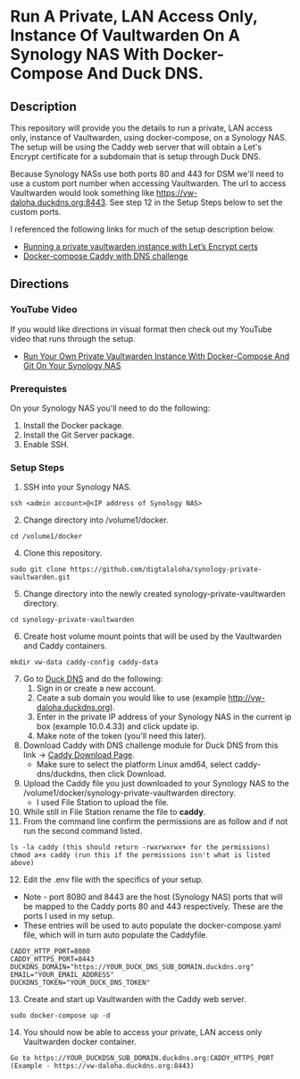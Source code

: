# Run A Private, LAN Access Only, Instance Of Vaultwarden On A Synology NAS With Docker-Compose And Duck DNS.

## Description

This repository will provide you the details to run a private, LAN access only, instance of Vaultwarden, using docker-compose, on a Synology NAS.  The setup will be using the Caddy web server that will obtain a Let's Encrypt certificate for a subdomain that is setup through Duck DNS.

Because Synology NASs use both ports 80 and 443 for DSM we'll need to use a custom port number when accessing Vaultwarden.  The url to access Vaultwarden would look something like https://vw-daloha.duckdns.org:8443.  See step 12 in the Setup Steps below to set the custom ports.

I referenced the following links for much of the setup description below.

* [Running a private vaultwarden instance with Let’s Encrypt certs](https://github.com/dani-garcia/vaultwarden/wiki/Running-a-private-vaultwarden-instance-with-Let%27s-Encrypt-certs)
* [Docker-compose Caddy with DNS challenge](https://github.com/dani-garcia/vaultwarden/wiki/Using-Docker-Compose#caddy-with-dns-challenge)

## Directions

### YouTube Video
If you would like directions in visual format then check out my YouTube video that runs through the setup.
* [Run Your Own Private Vaultwarden Instance With Docker-Compose And Git On Your Synology NAS](https://youtu.be/pH_LZVfuSWo)

### Prerequistes
On your Synology NAS you'll need to do the following:
1. Install the Docker package.
2. Install the Git Server package.
3. Enable SSH.

### Setup Steps 
1. SSH into your Synology NAS.
```
ssh <admin account>@<IP address of Synology NAS>
```
2. Change directory into /volume1/docker. 
```
cd /volume1/docker
```
4. Clone this repository.
```
sudo git clone https://github.com/digtalaloha/synology-private-vaultwarden.git
```
5. Change directory into the newly created synology-private-vaultwarden directory.
```
cd synology-private-vaultwarden
```
6. Create host volume mount points that will be used by the Vaultwarden and Caddy containers.
```
mkdir vw-data caddy-config caddy-data
```
7. Go to [Duck DNS](https://www.duckdns.org) and do the following:
   1. Sign in or create a new account.
   2. Ceate a sub domain you would like to use (example http://vw-daloha.duckdns.org).
   3. Enter in the private IP address of your Synology NAS in the current ip box (example 10.0.4.33) and click update ip.
   4. Make note of the token (you'll need this later).
8. Download Caddy with DNS challenge module for Duck DNS from this link -> [Caddy Download Page](https://caddyserver.com/download).
   * Make sure to select the platform Linux amd64, select caddy-dns/duckdns, then click Download.
9. Upload the Caddy file you just downloaded to your Synology NAS to the /volume1/docker/synology-private-vaultwarden directory.  
   * I used File Station to upload the file.
10. While still in File Station rename the file to **caddy**.
11. From the command line confirm the permissions are as follow and if not run the second command listed.
```
ls -la caddy (this should return -rwxrwxrwx+ for the permissions)
chmod a+x caddy (run this if the permissions isn't what is listed above)
```
12. Edit the .env file with the specifics of your setup.  
  * Note - port 8080 and 8443 are the host (Synology NAS) ports that will be mapped to the Caddy ports 80 and 443 respectively.  These are the ports I used in my setup.
  * These entries will be used to auto populate the docker-compose.yaml file, which will in turn auto populate the Caddyfile.
```
CADDY_HTTP_PORT=8080
CADDY_HTTPS_PORT=8443
DUCKDNS_DOMAIN="https://YOUR_DUCK_DNS_SUB_DOMAIN.duckdns.org"
EMAIL="YOUR_EMAIL_ADDRESS"
DUCKDNS_TOKEN="YOUR_DUCK_DNS_TOKEN"
```
13. Create and start up Vaultwarden with the Caddy web server.
```
sudo docker-compose up -d
```
14. You should now be able to access your private, LAN access only Vaultwarden docker container.
```
Go to https://YOUR_DUCKDSN_SUB_DOMAIN.duckdns.org:CADDY_HTTPS_PORT (Example - https://vw-daloha.duckdns.org:8443)
```
